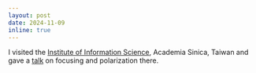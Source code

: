 ```yaml
---
layout: post
date: 2024-11-09
inline: true
---
```


I visited the [Institute of Information Science](https://www.iis.sinica.edu.tw/en/index.html), Academia Sinica, Taiwan
and gave a [talk](https://www.iis.sinica.edu.tw/en/page/Events/data/DJ240071.html) on focusing and polarization there.
